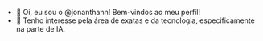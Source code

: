 - 👋 Oi, eu sou o @jonanthann! Bem-vindos ao meu perfil!
- 👀 Tenho interesse pela área de exatas e da tecnologia, especificamente na parte de IA.

<!---
jonanthann/jonanthann is a ✨ special ✨ repository because its `README.md` (this file) appears on your GitHub profile.
You can click the Preview link to take a look at your changes.
--->
